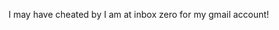 <!--
id: 284077316
link: http://kevinisom.info/post/284077316/i-may-have-cheated-by-i-am-at-inbox-zero-for-my
slug: i-may-have-cheated-by-i-am-at-inbox-zero-for-my
date: Tue Dec 15 2009 16:18:45 GMT+1300 (NZDT)
raw: {"blog_name":"kevinisom","id":284077316,"post_url":"http://kevinisom.info/post/284077316/i-may-have-cheated-by-i-am-at-inbox-zero-for-my","slug":"i-may-have-cheated-by-i-am-at-inbox-zero-for-my","type":"text","date":"2009-12-15 03:18:45 GMT","timestamp":1260847125,"state":"published","format":"html","reblog_key":"mJDxWSVk","tags":[],"short_url":"http://tmblr.co/Zw68YyGxgq4","highlighted":[],"feed_item":"http://twitter.com/kev_nz/statuses/6683061056","from_feed_id":"650289","note_count":0,"title":null,"body":"<p>I may have cheated by I am at inbox zero for my gmail account!</p>"}
publish: 2009-12-015
tags: 
title: null
-->


I may have cheated by I am at inbox zero for my gmail account!


